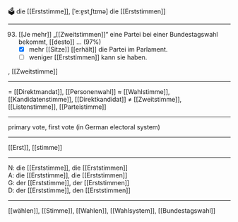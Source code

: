 🗳️ die [[Erststimme]], [ˈeːɐ̯stˌʃtɪmə]
die [[Erststimmen]]

---

93. [[Je mehr]] „[[Zweitstimmen]]“ eine Partei bei einer Bundestagswahl bekommt, [[desto]] … (97%)
    - [x] mehr [[Sitze]] [[erhält]] die Partei im Parlament.
    - [ ] weniger [[Erststimmen]] kann sie haben.

, [[Zweitstimme]]

---

= [[Direktmandat]], [[Personenwahl]]
≈ [[Wahlstimme]], [[Kandidatenstimme]], [[Direktkandidat]]
≠ [[Zweitstimme]], [[Listenstimme]], [[Parteistimme]]

---

primary vote, first vote (in German electoral system)

---

[[Erst]], [[stimme]]

---

N: die [[Erststimme]], die [[Erststimmen]]  
A: die [[Erststimme]], die [[Erststimmen]]  
G: der [[Erststimme]], der [[Erststimmen]]  
D: der [[Erststimme]], den [[Erststimmen]]

---

[[wählen]], [[Stimme]], [[Wahlen]], [[Wahlsystem]], [[Bundestagswahl]]
